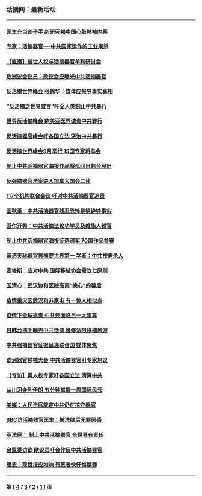 ### 活摘网：最新活动
---
#### [医生充当刽子手 新研究揭中国心脏移植内幕](../../pages/nf5883/n13772291.md?09110430) 
#### [专家：活摘器官──中共国家运作的工业屠杀](../../pages/nf5883/n13761178.md?09110430) 
#### [【直播】普世人权与活摘器官牟利研讨会](../../pages/nf5883/n13425146.md?09110430) 
#### [欧洲议会议员：欧议会应曝光中共活摘器官](../../pages/nf5883/n13336571.md?09110430) 
#### [反活摘世界峰会 张锦华：媒体应报导事实真相](../../pages/nf5883/n13278502.md?09110430) 
#### [“反活摘之世界宣言”吁全人类制止中共暴行](../../pages/nf5883/n13259730.md?09110430) 
#### [世界反活摘峰会 欧美亚医界谴责中共罪行](../../pages/nf5883/n13253550.md?09110430) 
#### [反活摘器官峰会吁各国立法 惩治中共暴行](../../pages/nf5883/n13245052.md?09110430) 
#### [反活摘世界峰会9月举行 19国专家将与会](../../pages/nf5883/n13201492.md?09110430) 
#### [制止中共活摘器官海报作品将巡回日韩台展出](../../pages/nf5883/n13177791.md?09110430) 
#### [反强摘器官法案进入加拿大国会二读](../../pages/nf5883/n13033450.md?09110430) 
#### [117个机构联合会议 吁对中共活摘器官追责](../../pages/nf5883/n12775087.md?09110430) 
#### [田秋堇：中共活摘器官残忍恐怖是铁铮铮事实](../../pages/nf5883/n12702148.md?09110430) 
#### [吾尔开希：中共活摘法轮功学员及维族人器官](../../pages/nf5883/n12693197.md?09110430) 
#### [制止中共活摘器官海报征选颁奖 70国作品参赛](../../pages/nf5883/n12692050.md?09110430) 
#### [黄洁夫称器官移植要世界第一 学者：中共按需杀人](../../pages/nf5883/n12572329.md?09110430) 
#### [麦塔斯：应对中共 国际移植协会需改七原则](../../pages/nf5883/n12514711.md?09110430) 
#### [玉清心：武汉协和医院高调“换心”的幕后](../../pages/nf5883/n12298730.md?09110430) 
#### [疫情重灾区武汉和苏家屯 有一惊人相似点](../../pages/nf5883/n12150824.md?09110430) 
#### [疫情下全球追责 中共还面临另一大清算](../../pages/nf5883/n12070397.md?09110430) 
#### [日韩台携手曝光中共活摘 推修法阻移植旅游](../../pages/nf5883/n11712046.md?09110430) 
#### [中共强摘器官证据呈递联合国 媒体聚焦](../../pages/nf5883/n11546426.md?09110430) 
#### [欧洲器官移植大会 中共活摘器官引专家热议](../../pages/nf5883/n11539095.md?09110430) 
#### [【专访】英人权专家吁各国立法 清算中共](../../pages/nf5883/n11367315.md?09110430) 
#### [从川习会到伊朗 五分钟掌握一周国际风云](../../pages/nf5883/n11338520.md?09110430) 
#### [美媒：人民法庭裁定中共仍在掠夺器官](../../pages/nf5883/n11334897.md?09110430) 
#### [BBC访活摘器官医生：被洗脑后无罪恶感](../../pages/nf5883/n11335935.md?09110430) 
#### [英法庭： 制止中共活摘器官 全世界有责任](../../pages/nf5883/n11330691.md?09110430) 
#### [台监委访欧 欧议员吁合作反中共活摘器官](../../pages/nf5883/n11109190.md?09110430) 
#### [唐恩：现世报应如响 行恶者快忏悔赎罪](../../pages/nf5883/n11104016.md?09110430) 

---
#### 第 [ [4](./4.md?09110430) / [3](./3.md?09110430) / [2](./2.md?09110430) / [1](./1.md?09110430) ] 页
